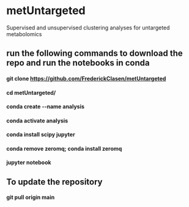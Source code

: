# metUntargeted
 Supervised and unsupervised clustering analyses for untargeted metabolomics

## run the following commands to download the repo and run the notebooks in conda

#### git clone https://github.com/FrederickClasen/metUntargeted
#### cd metUntargeted/
#### conda create --name analysis
#### conda activate analysis
#### conda install scipy jupyter
#### conda remove zeromq; conda install zeromq
#### jupyter notebook

## To update the repository
#### git pull origin main
